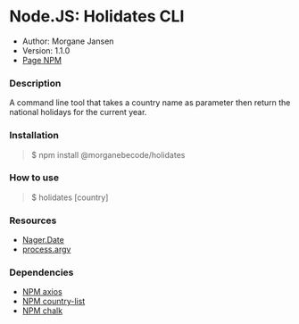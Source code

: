 # Node.JS: Holidates CLI

- Author: Morgane Jansen
- Version: 1.1.0
- [Page NPM](https://www.npmjs.com/package/@morganebecode/holidates)

### Description

A command line tool that takes a country name as parameter then return the national holidays for the current year.

### Installation

> \$ npm install @morganebecode/holidates

### How to use

> \$ holidates [country]

### Resources

- [Nager.Date](https://date.nager.at/)
- [process.argv](https://nodejs.org/docs/latest/api/process.html#process_process_argv)

### Dependencies

- [NPM axios](https://www.npmjs.com/package/axios)
- [NPM country-list](https://www.npmjs.com/package/country-list)
- [NPM chalk](https://www.npmjs.com/package/chalk)
